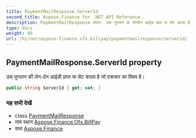 ```yaml
---
title: PaymentMailResponse.ServerId
second_title: Aspose.Finance for .NET API Reference
description: PaymentMailResponse संपत्त. उस भुगतन क लेनदेन आईड प्रप्त य सेट करत है ज पत्रचर क वषय है
type: docs
weight: 40
url: /hi/net/aspose.finance.ofx.billpay/paymentmailresponse/serverid/
---
```

## PaymentMailResponse.ServerId property

उस भुगतान की लेन-देन आईडी प्राप्त या सेट करता है जो पत्राचार का विषय है।

```csharp
public string ServerId { get; set; }
```

### यह सभी देखें

* class [PaymentMailResponse](../)
* नाम स्थान [Aspose.Finance.Ofx.BillPay](../../paymentmailresponse/)
* सभा [Aspose.Finance](../../../)


